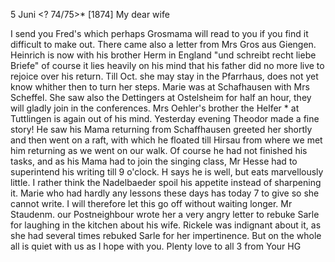  5 Juni <? 74/75>* [1874]
My dear wife

I send you Fred's which perhaps Grosmama will read to you if you find it difficult to make out. There came also a letter from Mrs Gros aus Giengen. Heinrich is now with his brother Herm in England "und schreibt recht liebe Briefe" of course it lies heavily on his mind that his father did no more live to rejoice over his return. Till Oct. she may stay in the Pfarrhaus, does not yet know whither then to turn her steps. Marie was at Schafhausen with Mrs Scheffel. She saw also the Dettingers at Ostelsheim for half an hour, they will gladly join in the conferences. Mrs Oehler's brother the Helfer <J Steudel>* at Tuttlingen is again out of his mind. Yesterday evening Theodor made a fine story! He saw his Mama returning from Schaffhausen greeted her shortly and then went on a raft, with which he floated till Hirsau from where we met him returning as we went on our walk. Of course he had not finished his tasks, and as his Mama had to join the singing class, Mr Hesse had to superintend his writing till 9 o'clock. H says he is well, but eats marvellously little. I rather think the Nadelbaeder spoil his appetite instead of sharpening it. Marie who had hardly any lessons these days has today 7 to give so she cannot write. I will therefore let this go off without waiting longer. Mr Staudenm. our Postneighbour wrote her a very angry letter to rebuke Sarle for laughing in the kitchen about his wife. Rickele was indignant about it, as she had several times rebuked Sarle for her impertinence. But on the whole all is quiet with us as I hope with you. 
Plenty love to all 3 from
 Your HG
